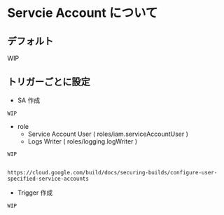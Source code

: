 # Servcie Account について

## デフォルト


WIP


## トリガーごとに設定

+ SA 作成

```
WIP
```

+ role
  + Service Account User ( roles/iam.serviceAccountUser ) 
  + Logs Writer ( roles/logging.logWriter )


```
WIP


https://cloud.google.com/build/docs/securing-builds/configure-user-specified-service-accounts
```


+ Trigger 作成

```
WIP
```
